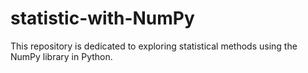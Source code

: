 # statistic-with-NumPy
This repository is dedicated to exploring statistical methods using the NumPy library in Python. 
